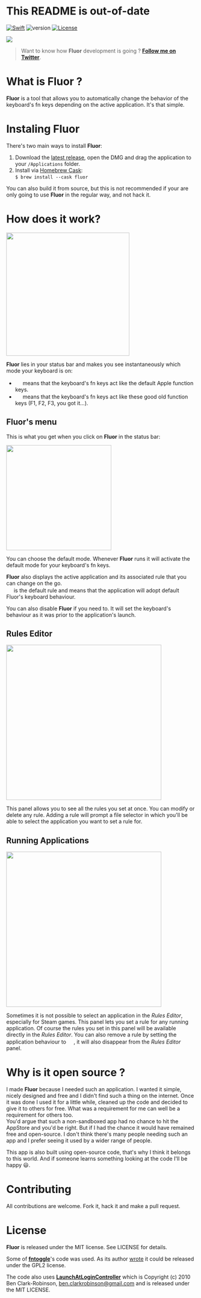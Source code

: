 
# This README is out-of-date 

[![Swift](https://img.shields.io/badge/Swift-4.0-orange.svg?style=flat)](https://developer.apple.com/swift/)
![version](https://img.shields.io/badge/macOS-10.11+-green.svg?style=flat)
[![License](https://img.shields.io/badge/license-MIT-71787A.svg)](https://tldrlegal.com/license/mit-license)


![](https://github.com/Pyroh/Fluor/blob/master/ressources/banner.png?raw=true)

> Want to know how **Fluor** development is going ? [**Follow me on Twitter**](https://twitter.com/__pyroh).

# What is Fluor ?
**Fluor** is a tool that allows you to automatically change the behavior of the keyboard's fn keys depending on the active application. It's that simple.

# Instaling Fluor
There's two main ways to install **Fluor**:

1. Download the [latest release](https://github.com/Pyroh/Fluor/releases), open the DMG and drag the application to your `/Applications` folder.
2. Install via [Homebrew Cask](https://caskroom.github.io):  
`$ brew install --cask fluor`

You can also build it from source, but this is not recommended if your are only going to use **Fluor** in the regular way, and not hack it. 

# How does it work?
<img src="https://github.com/Pyroh/Fluor/blob/master/ressources/statusbar.png?raw=true" width=327pt>

**Fluor** lies in your status bar and makes you see instantaneously which mode your keyboard is on:

- <img src="https://github.com/Pyroh/Fluor/blob/master/Fluor/Assets.xcassets/iconAppleModeTemplate.imageset/iconAppleModeTemplate@2x.png?raw=true" width=16pt> means that the keyboard's fn keys act like the default Apple function keys.
- <img src="https://github.com/Pyroh/Fluor/blob/master/Fluor/Assets.xcassets/iconOtherModeTemplate.imageset/iconOtherModeTemplate@2x.png?raw=true" width=16pt> means that the keyboard's fn keys act like these good old function keys (F1, F2, F3, you got it...).

## Fluor's menu
This is what you get when you click on **Fluor** in the status bar:

<img src="https://github.com/Pyroh/Fluor/blob/master/ressources/mainmenu.png?raw=true" width=279pt>

You can choose the default mode. Whenever **Fluor** runs it will activate the default mode for your keyboard's fn keys.

**Fluor** also displays the active application and its associated rule that you can change on the go.  
<img src="https://github.com/Pyroh/Fluor/blob/master/Fluor/Assets.xcassets/defaultModeTemplate.imageset/defaultModeTemplate@2x.png?raw=true" width=16pt> is the default rule and means that the application will adopt default Fluor's keyboard behaviour.

You can also disable **Fluor** if you need to. It will set the keyboard's behaviour as it was prior to the application's launch. 

## Rules Editor
<img src="https://github.com/Pyroh/Fluor/blob/master/ressources/ruleseditor.png?raw=true" width=412pt>

This panel allows you to see all the rules you set at once. You can modify or delete any rule. Adding a rule will prompt a file selector in which you'll be able to select the application you want to set a rule for.

## Running Applications
<img src="https://github.com/Pyroh/Fluor/blob/master/ressources/runningapps.png?raw=true" width=412pt>

Sometimes it is not possible to select an application in the *Rules Editor*, especially for Steam games. This panel lets you set a rule for any running application. Of course the rules you set in this panel will be available directly in the *Rules Editor*. You can also remove a rule by setting the application behaviour to <img src="https://github.com/Pyroh/Fluor/blob/master/Fluor/Assets.xcassets/defaultModeTemplate.imageset/defaultModeTemplate@2x.png?raw=true" width=16pt>, it will also disappear from the *Rules Editor* panel.

# Why is it open source ?
I made **Fluor** because I needed such an application. I wanted it simple, nicely designed and free and I didn't find such a thing on the internet. Once it was done I used it for a little while, cleaned up the code and decided to give it to others for free. What was a requirement for me can well be a requirement for others too.  
You'd argue that such a non-sandboxed app had no chance to hit the AppStore and you'd be right. But if I had the chance it would have remained free and open-source. I don't think there's many people needing such an app and I prefer seeing it used by a wider range of people.  

This app is also built using open-source code, that's why I think it belongs to this world. And if someone learns something looking at the code I'll be happy 😃.

# Contributing
All contributions are welcome. Fork it, hack it and make a pull request.

# License
**Fluor** is released under the MIT license. See LICENSE for details.

Some of [**fntoggle**](https://github.com/nelsonjchen/fntoggle)'s code was used. As its author [wrote](https://github.com/nelsonjchen/fntoggle#license) it could be released under the GPL2 license.

The code also uses [**LaunchAtLoginController**](https://github.com/Mozketo/LaunchAtLoginController) which is Copyright (c) 2010 Ben Clark-Robinson, ben.clarkrobinson@gmail.com and is released under the MIT LICENSE.
